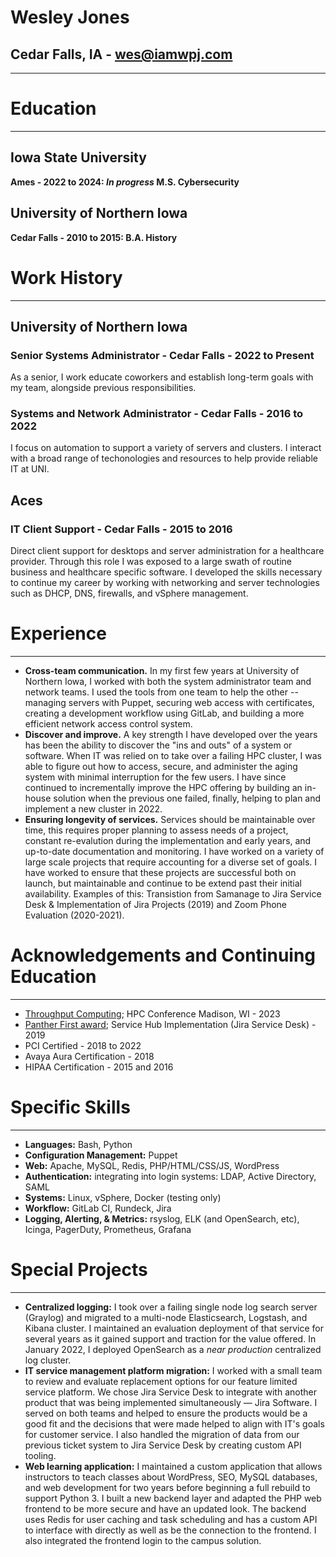 # Wesley Jones

## Cedar Falls, IA - <wes@iamwpj.com>

------------------------------------------------------------------------

# Education

------------------------------------------------------------------------

## Iowa State University

**Ames - 2022 to 2024: *In progress* M.S. Cybersecurity**

## University of Northern Iowa

**Cedar Falls - 2010 to 2015: B.A. History**

# Work History

------------------------------------------------------------------------

## University of Northern Iowa

### Senior Systems Administrator - Cedar Falls - 2022 to Present

As a senior, I work educate coworkers and establish long-term goals with
my team, alongside previous responsibilities.

### Systems and Network Administrator - Cedar Falls - 2016 to 2022

I focus on automation to support a variety of servers and clusters. I
interact with a broad range of techonologies and resources to help
provide reliable IT at UNI.

## Aces

### IT Client Support - Cedar Falls - 2015 to 2016

Direct client support for desktops and server administration for a
healthcare provider. Through this role I was exposed to a large swath of
routine business and healthcare specific software. I developed the
skills necessary to continue my career by working with networking and
server technologies such as DHCP, DNS, firewalls, and vSphere
management.

# Experience

------------------------------------------------------------------------

-   **Cross-team communication.** In my first few years at University of
    Northern Iowa, I worked with both the system administrator team and
    network teams. I used the tools from one team to help the other --
    managing servers with Puppet, securing web access with certificates,
    creating a development workflow using GitLab, and building a more
    efficient network access control system.
-   **Discover and improve.** A key strength I have developed over the
    years has been the ability to discover the "ins and outs" of a
    system or software. When IT was relied on to take over a failing HPC
    cluster, I was able to figure out how to access, secure, and
    administer the aging system with minimal interruption for the few
    users. I have since continued to incrementally improve the HPC
    offering by building an in-house solution when the previous one
    failed, finally, helping to plan and implement a new cluster in
    2022.
-   **Ensuring longevity of services.** Services should be maintainable
    over time, this requires proper planning to assess needs of a
    project, constant re-evalution during the implementation and early
    years, and up-to-date documentation and monitoring. I have worked on
    a variety of large scale projects that require accounting for a
    diverse set of goals. I have worked to ensure that these projects
    are successful both on launch, but maintainable and continue to be
    extend past their initial availability. Examples of this:
    Transistion from Samanage to Jira Service Desk & Implementation of
    Jira Projects (2019) and Zoom Phone Evaluation (2020-2021).

# Acknowledgements and Continuing Education

------------------------------------------------------------------------

-   [Throughput
    Computing](https://chtc.cs.wisc.edu/events/2023/07/throughput-computing-2023);
    HPC Conference Madison, WI - 2023
-   [Panther First
    award](https://recognition.uni.edu/panther-first-award); Service Hub
    Implementation (Jira Service Desk) - 2019
-   PCI Certified - 2018 to 2022
-   Avaya Aura Certification - 2018
-   HIPAA Certification - 2015 and 2016

# Specific Skills

------------------------------------------------------------------------

-   **Languages:** Bash, Python
-   **Configuration Management:** Puppet
-   **Web:** Apache, MySQL, Redis, PHP/HTML/CSS/JS, WordPress
-   **Authentication:** integrating into login systems: LDAP, Active
    Directory, SAML
-   **Systems:** Linux, vSphere, Docker (testing only)
-   **Workflow:** GitLab CI, Rundeck, Jira
-   **Logging, Alerting, & Metrics:** rsyslog, ELK (and OpenSearch,
    etc), Icinga, PagerDuty, Prometheus, Grafana

# Special Projects

------------------------------------------------------------------------

-   **Centralized logging:** I took over a failing single node log
    search server (Graylog) and migrated to a multi-node Elasticsearch,
    Logstash, and Kibana cluster. I maintained an evaluation deployment
    of that service for several years as it gained support and traction
    for the value offered. In January 2022, I deployed OpenSearch as a
    *near production* centralized log cluster.
-   **IT service management platform migration:** I worked with a small
    team to review and evaluate replacement options for our feature
    limited service platform. We chose Jira Service Desk to integrate
    with another product that was being implemented simultaneously —
    Jira Software. I served on both teams and helped to ensure the
    products would be a good fit and the decisions that were made helped
    to align with IT's goals for customer service. I also handled the
    migration of data from our previous ticket system to Jira Service
    Desk by creating custom API tooling.
-   **Web learning application:** I maintained a custom application that
    allows instructors to teach classes about WordPress, SEO, MySQL
    databases, and web development for two years before beginning a full
    rebuild to support Python 3. I built a new backend layer and adapted
    the PHP web frontend to be more secure and have an updated look. The
    backend uses Redis for user caching and task scheduling and has a
    custom API to interface with directly as well as be the connection
    to the frontend. I also integrated the frontend login to the campus
    solution.
